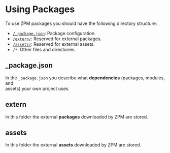 # Using Packages
To use ZPM packages you should have the following directory structure:

* [`/_package.json`](general/_package): Package configuration.
* [`/extern/`](../basics/basics#extern_folder): Reserved for external packages.
* [`/assets/`](../basics/basics#assets_folder): Reserved for external assets.
* `/*`: Other files and directories.

## _package.json
In the `_package.json` you describe what **dependencies** (packages, modules, and  
assets) your own project uses.

## extern
In this folder the external **packages** downloaded by ZPM are stored.

## assets
In this folder the external **assets** downloaded by ZPM are stored.